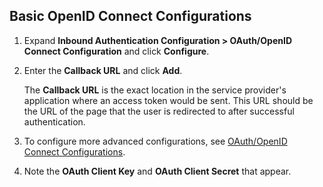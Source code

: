 ## Basic OpenID Connect Configurations

1. Expand **Inbound Authentication Configuration > OAuth/OpenID Connect Configuration** and click **Configure**.

2. Enter the **Callback URL** and click **Add**. 

    The **Callback URL** is the exact location in the service provider's application where an access token would be sent. This URL should be the URL of the page that the user is redirected to after successful authentication.
    
3. To configure more advanced configurations, see [OAuth/OpenID Connect Configurations](../../../guides/login/oauth-app-config-advanced). 

4. Note the **OAuth Client Key** and **OAuth Client Secret** that appear. 
